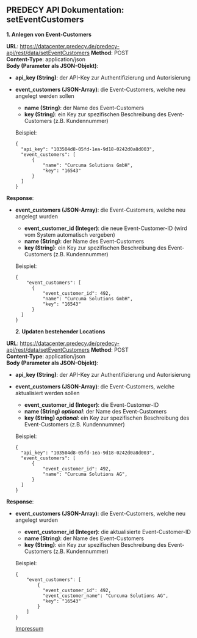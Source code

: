 ## PREDECY API Dokumentation: setEventCustomers

__1. Anlegen von Event-Customers__

__URL__: https://datacenter.predecy.de/predecy-api/rest/data/setEventCustomers
__Method__: POST  
__Content-Type__: application/json  
__Body (Parameter als JSON-Objekt)__:
* __api_key (String)__: der API-Key zur Authentifizierung und Autorisierung
* __event_customers (JSON-Array)__: die Event-Customers, welche neu angelegt werden sollen
    * __name (String)__: der Name des Event-Customers
    * __key (String)__: ein Key zur spezifischen Beschreibung des Event-Customers (z.B. Kundennummer)

  Beispiel:  
  ```
  {
    "api_key": "103504d8-05fd-1ea-9d18-0242d0a8d003",  
    "event_customers": [
        {
            "name": "Curcuma Solutions GmbH",
            "key": "16543"  
        }
    ]
  }
  ```
  
__Response__:
* __event_customers (JSON-Array)__: die Event-Customers, welche neu angelegt wurden
    * __event_customer_id (Integer)__: die neue Event-Customer-ID (wird vom System automatisch vergeben)
    * __name (String)__: der Name des Event-Customers
    * __key (String)__: ein Key zur spezifischen Beschreibung des Event-Customers (z.B. Kundennummer)
  
  Beispiel: 
  ```
  {
      "event_customers": [
        {
            "event_customer_id": 492,
            "name": "Curcuma Solutions GmbH",
            "key": "16543"  
        }
    ]
  }
  ```

  __2. Updaten bestehender Locations__

__URL__: https://datacenter.predecy.de/predecy-api/rest/data/setEventCustomers
__Method__: POST  
__Content-Type__: application/json  
__Body (Parameter als JSON-Objekt)__:
* __api_key (String)__: der API-Key zur Authentifizierung und Autorisierung
* __event_customers (JSON-Array)__: die Event-Customers, welche aktualisiert werden sollen
    * __event_customer_id (Integer)__: die Event-Customer-ID
    * **name (String) _optional_**: der Name des Event-Customers
    * **key (String) _optional_**: ein Key zur spezifischen Beschreibung des Event-Customers (z.B. Kundennummer)

  Beispiel:  
  ```
  {
    "api_key": "103504d8-05fd-1ea-9d18-0242d0a8d003",  
    "event_customers": [
        {
            "event_customer_id": 492,
            "name": "Curcuma Solutions AG",  
        }
    ]
  }
  ```
  
__Response__:
* __event_customers (JSON-Array)__: die Event-Customers, welche neu angelegt wurden
    * __event_customer_id (Integer)__: die aktualisierte Event-Customer-ID
    * __name (String)__: der Name des Event-Customers
    * __key (String)__: ein Key zur spezifischen Beschreibung des Event-Customers (z.B. Kundennummer)
  
  Beispiel: 
  ```
  {
      "event_customers": [
          {
            "event_customer_id": 492,
            "event_customer_name": "Curcuma Solutions AG",
            "key": "16543"  
          }
      ]
  }
  ```
  
  [Impressum](https://www.spicetech.de/#Impressum)
  
